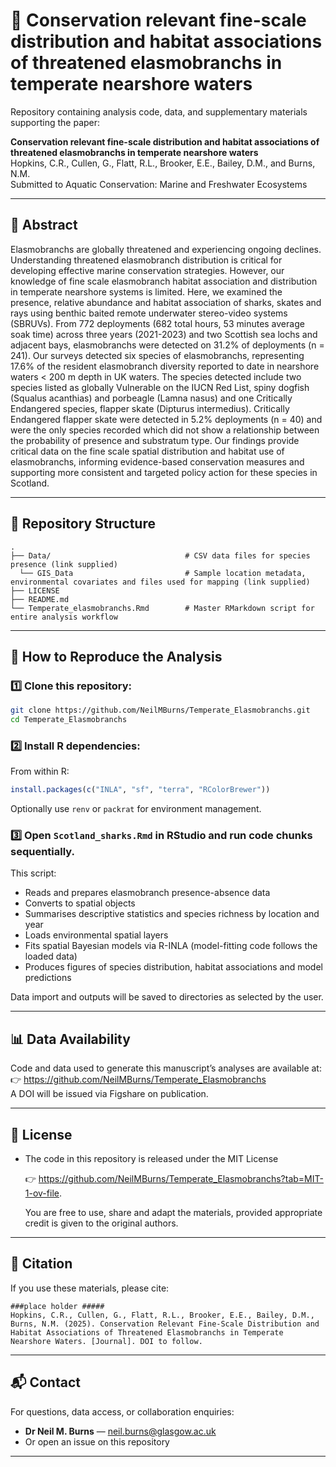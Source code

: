# 📄 Conservation relevant fine-scale distribution and habitat associations of threatened elasmobranchs in temperate nearshore waters

Repository containing analysis code, data, and supplementary materials supporting the paper:


**Conservation relevant fine-scale distribution and habitat associations of threatened elasmobranchs in temperate nearshore waters**  
Hopkins, C.R., Cullen, G., Flatt, R.L., Brooker, E.E., Bailey, D.M., and Burns, N.M.  
Submitted to Aquatic Conservation: Marine and Freshwater Ecosystems

---

## 📑 Abstract

Elasmobranchs are globally threatened and experiencing ongoing declines. Understanding threatened elasmobranch distribution is critical for developing effective marine conservation strategies. However, our knowledge of fine scale elasmobranch habitat association and distribution in temperate nearshore systems is limited. Here, we examined the presence, relative abundance and habitat association of sharks, skates and rays using benthic baited remote underwater stereo-video systems (SBRUVs). From 772 deployments (682 total hours, 53 minutes average soak time) across three years (2021-2023) and two Scottish sea lochs and adjacent bays, elasmobranchs were detected on 31.2% of deployments (n = 241). Our surveys detected six species of elasmobranchs, representing 17.6% of the resident elasmobranch diversity reported to date in nearshore waters < 200 m depth in UK waters. The species detected include two species listed as globally Vulnerable on the IUCN Red List, spiny dogfish (Squalus acanthias) and porbeagle (Lamna nasus) and one Critically Endangered species, flapper skate (Dipturus intermedius). Critically Endangered flapper skate were detected in 5.2% deployments (n = 40) and were the only species recorded which did not show a relationship between the probability of presence and substratum type. Our findings provide critical data on the fine scale spatial distribution and habitat use of elasmobranchs, informing evidence-based conservation measures and supporting more consistent and targeted policy action for these species in Scotland.

---

## 📂 Repository Structure

```
.
├── Data/                              # CSV data files for species presence (link supplied)
  └── GIS_Data                         # Sample location metadata, environmental covariates and files used for mapping (link supplied)
├── LICENSE 
├── README.md
└── Temperate_elasmobranchs.Rmd        # Master RMarkdown script for entire analysis workflow
```

---

## 📝 How to Reproduce the Analysis

### 1️⃣ Clone this repository:
```bash
git clone https://github.com/NeilMBurns/Temperate_Elasmobranchs.git
cd Temperate_Elasmobranchs
```

### 2️⃣ Install R dependencies:
From within R:
```R
install.packages(c("INLA", "sf", "terra", "RColorBrewer"))
```

Optionally use `renv` or `packrat` for environment management.

### 3️⃣ Open `Scotland_sharks.Rmd` in RStudio and run code chunks sequentially.

This script:
- Reads and prepares elasmobranch presence-absence data
- Converts to spatial objects
- Summarises descriptive statistics and species richness by location and year
- Loads environmental spatial layers
- Fits spatial Bayesian models via R-INLA (model-fitting code follows the loaded data)
- Produces figures of species distribution, habitat associations and model predictions

Data import and outputs will be saved to directories as selected by the user.

---

## 📊 Data Availability

Code and data used to generate this manuscript’s analyses are available at:  
👉 https://github.com/NeilMBurns/Temperate_Elasmobranchs  
  A DOI will be issued via Figshare on publication.

---

## 📄 License

- The code in this repository is released under the MIT License
  
  👉  https://github.com/NeilMBurns/Temperate_Elasmobranchs?tab=MIT-1-ov-file.
  
  You are free to use, share and adapt the materials, provided appropriate credit is given to the original authors.
---

## 📣 Citation

If you use these materials, please cite:

```
###place holder #####
Hopkins, C.R., Cullen, G., Flatt, R.L., Brooker, E.E., Bailey, D.M., Burns, N.M. (2025). Conservation Relevant Fine-Scale Distribution and Habitat Associations of Threatened Elasmobranchs in Temperate Nearshore Waters. [Journal]. DOI to follow.
```

---

## 📬 Contact

For questions, data access, or collaboration enquiries:

- **Dr Neil M. Burns** — neil.burns@glasgow.ac.uk
- Or open an issue on this repository

---
